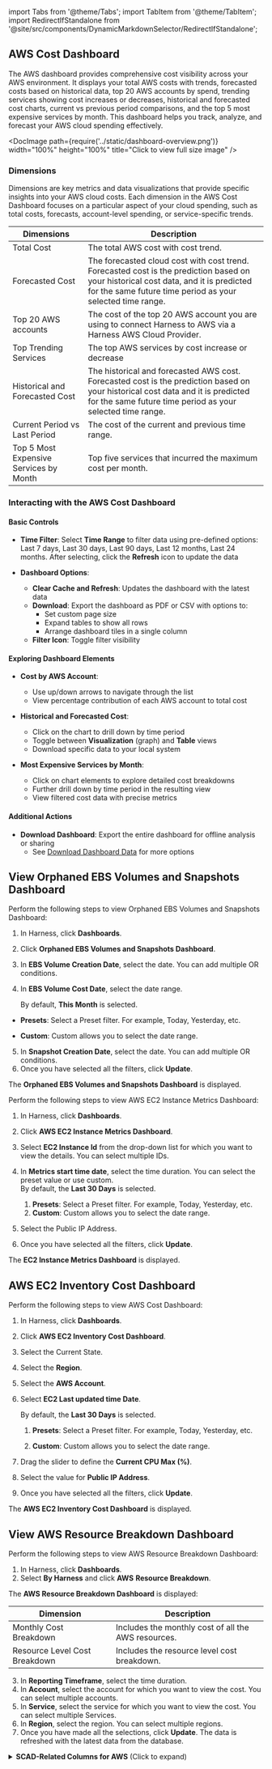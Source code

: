 import Tabs from '@theme/Tabs';
import TabItem from '@theme/TabItem';
import RedirectIfStandalone from '@site/src/components/DynamicMarkdownSelector/RedirectIfStandalone';

<RedirectIfStandalone label="AWS" targetPage="/docs/cloud-cost-management/get-started/dynamic-get-started" />

<Tabs>

<TabItem value="aws-cost" label="AWS Cost Dashboard">

## AWS Cost Dashboard 

The AWS dashboard provides comprehensive cost visibility across your AWS environment. It displays your total AWS costs with trends, forecasted costs based on historical data, top 20 AWS accounts by spend, trending services showing cost increases or decreases, historical and forecasted cost charts, current vs previous period comparisons, and the top 5 most expensive services by month. This dashboard helps you track, analyze, and forecast your AWS cloud spending effectively.

<DocImage path={require('../static/dashboard-overview.png')} width="100%" height="100%" title="Click to view full size image" />

### Dimensions

Dimensions are key metrics and data visualizations that provide specific insights into your AWS cloud costs. Each dimension in the AWS Cost Dashboard focuses on a particular aspect of your cloud spending, such as total costs, forecasts, account-level spending, or service-specific trends. 

| **Dimensions** | **Description** |
|---|---|
| Total Cost | The total AWS cost with cost trend. |
| Forecasted Cost  |The forecasted cloud cost with cost trend. Forecasted cost is the prediction based on your historical cost data, and it is predicted for the same future time period as your selected time range. |
| Top 20 AWS accounts | The cost of the top 20 AWS account you are using to connect Harness to AWS via a Harness AWS Cloud Provider. |
| Top Trending Services | The top AWS services by cost increase or decrease |
| Historical and Forecasted Cost | The historical and forecasted AWS cost. Forecasted cost is the prediction based on your historical cost data and it is predicted for the same future time period as your selected time range. |
| Current Period vs Last Period | The cost of the current and previous time range. |
| Top 5 Most Expensive Services by Month | Top five services that incurred the maximum cost per month. |

### Interacting with the AWS Cost Dashboard

#### Basic Controls

- **Time Filter**: Select **Time Range** to filter data using pre-defined options: Last 7 days, Last 30 days, Last 90 days, Last 12 months, Last 24 months. After selecting, click the **Refresh** icon to update the data

- **Dashboard Options**:
  - **Clear Cache and Refresh**: Updates the dashboard with the latest data
  - **Download**: Export the dashboard as PDF or CSV with options to:
    - Set custom page size
    - Expand tables to show all rows
    - Arrange dashboard tiles in a single column
  - **Filter Icon**: Toggle filter visibility

#### Exploring Dashboard Elements

- **Cost by AWS Account**:
  - Use up/down arrows to navigate through the list
  - View percentage contribution of each AWS account to total cost

- **Historical and Forecasted Cost**:
  - Click on the chart to drill down by time period
  - Toggle between **Visualization** (graph) and **Table** views
  - Download specific data to your local system

- **Most Expensive Services by Month**:
  - Click on chart elements to explore detailed cost breakdowns
  - Further drill down by time period in the resulting view
  - View filtered cost data with precise metrics

#### Additional Actions

- **Download Dashboard**: Export the entire dashboard for offline analysis or sharing
  - See [Download Dashboard Data](../../../platform/dashboards/download-dashboard-data.md) for more options

</TabItem>

<TabItem value="orphaned-resources" label="Orphaned EBS Volumes & Snapshots">

## View Orphaned EBS Volumes and Snapshots Dashboard

Perform the following steps to view Orphaned EBS Volumes and Snapshots Dashboard:

1. In Harness, click **Dashboards**.
2. Click **Orphaned EBS Volumes and Snapshots Dashboard**.
3. In **EBS Volume Creation Date**, select the date. You can add multiple OR conditions.
   
4. In **EBS Volume Cost Date**, select the date range.  
  
     By default, **This Month** is selected.
  * **Presets**: Select a Preset filter. For example, Today, Yesterday, etc.

  
  * **Custom**: Custom allows you to select the date range.

5. In **Snapshot Creation Date**, select the date. You can add multiple OR conditions.
6. Once you have selected all the filters, click **Update**.  
  
The **Orphaned EBS Volumes and Snapshots Dashboard** is displayed.

</TabItem>

<TabItem value="ec2-metrics" label="EC2 Instance Metrics">


Perform the following steps to view AWS EC2 Instance Metrics Dashboard:

1. In Harness, click **Dashboards**.
2. Click **AWS EC2 Instance Metrics Dashboard**.
3. Select **EC2 Instance Id** from the drop-down list for which you want to view the details. You can select multiple IDs.
4. In **Metrics start time date**, select the time duration. You can select the preset value or use custom.  
By default, the **Last 30 Days** is selected.
   1. **Presets**: Select a Preset filter. For example, Today, Yesterday, etc.
    2. **Custom**: Custom allows you to select the date range.
   
5. Select the Public IP Address.
6. Once you have selected all the filters, click **Update**.  
  
The **EC2 Instance Metrics Dashboard** is displayed.

</TabItem>

<TabItem value="ec2-inventory" label="EC2 Inventory Cost">

## AWS EC2 Inventory Cost Dashboard


Perform the following steps to view AWS Cost Dashboard:

1. In Harness, click **Dashboards**.
2. Click **AWS EC2 Inventory Cost Dashboard**.
3. Select the Current State.
4. Select the **Region**.
5. Select the **AWS Account**.
6. Select **EC2 Last updated time Date**.  
  
    By default, the **Last 30 Days** is selected.
      1. **Presets**: Select a Preset filter. For example, Today, Yesterday, etc.
 
      2. **Custom**: Custom allows you to select the date range.
   
7. Drag the slider to define the **Current CPU Max (%)**.
8. Select the value for **Public IP Address**.
9. Once you have selected all the filters, click **Update**.  
  
The **AWS EC2 Inventory Cost Dashboard** is displayed.

</TabItem>

<TabItem value="resource-breakdown" label="Resource Breakdown">


## View AWS Resource Breakdown Dashboard

Perform the following steps to view AWS Resource Breakdown Dashboard:

1. In Harness, click **Dashboards**.
2. Select **By Harness** and click **AWS** **Resource Breakdown**.  
  
The **AWS Resource Breakdown Dashboard** is displayed:  

| **Dimension** | **Description** |
| --- | --- |
| Monthly Cost Breakdown | Includes the monthly cost of all the AWS resources. |
| Resource Level Cost Breakdown | Includes the resource level cost breakdown. |

3. In **Reporting Timeframe**, select the time duration.
4. In **Account**, select the account for which you want to view the cost. You can select multiple accounts.
5. In **Service**, select the service for which you want to view the cost. You can select multiple Services.
6. In **Region**, select the region. You can select multiple regions.
7. Once you have made all the selections, click **Update**. The data is refreshed with the latest data from the database.
</TabItem>

</Tabs>



<details>
<summary><b>SCAD-Related Columns for AWS</b> (Click to expand)</summary>

[Split cost allocation data (SCAD)](https://docs.aws.amazon.com/cur/latest/userguide/split-cost-allocation-data.html) feature introduces cost and usage data for container-level resources—specifically ECS tasks and Kubernetes pods—into AWS Cost and Usage Reports (CUR). Previously AWS CUR was not including granular level K8S and ECS cost visibility. Now, split cost allocation calculates container-level costs by analyzing each container's consumption of EC2 instance resources, assigning costs based on the amortized cost of the instance and the percentage of CPU and memory resources utilized by containers running on it.

CCM now has support for analyzing K8S cost data via SCAD CUR. Following are the columns which can be used.

- `parentresourceid`
- `reservedusage`
- `actualusage`
- `splitusage`
- `splitusageratio`
- `splitcost`
- `netsplitcost`
- `unusedcost`
- `netunusedcost`
- `publicondemandsplitcost`
- `publicondemandunusedcost`

Along with the following labels:

- `aws:eks:cluster-name`
- `aws:eks:deployment`
- `aws:eks:namespace`
- `aws:eks:node`
- `aws:eks:workload-name`
- `aws:eks:workload-type`

<details>
<summary><b>Example: Calculating Split Cost Allocation Data for Containers</b> (Click to expand)</summary>

**Scenario:**
- Usage in a single hour:
    - One instance (m5.xlarge) shared by two namespaces and four pods, running for a full hour.
    - Instance configuration: 4 vCPUs and 16 GB memory.
    - Amortized cost of the instance: $1/hr.

**Step 1: Compute the unit cost for CPU and memory**

- Unit-cost-per-resource: 

:::note
 Split cost allocation data uses relative unit weights for CPU and memory based on a 9:1 ratio. This is derived from per vCPU per hour and per GB per hour prices in AWS Fargate.
:::

| Instance  | Instance Type   | vCPU-available  | Memory-available  |  Amortized-cost-per-hour | CPU-per-vCPU-hour | Cost-per-GB-hour |
|---|---|---|---|---|---|---|
| Instance1  | m5.xlarge  | 4  |  16 |  $1 |  $0.17 | $0.02  |

**Step 2: Compute the allocated capacity and instance unused capacity**

**Allocated capacity**
- The memory and vCPU allocated to the Kubernetes pod from the parent EC2 instance, defined as the maximum of used and reserved capacity.

**Instance unused capacity**
- Unused vCPU and memory capacity.

| Pod Name  | Namespace  | Reserved vCPU  |  Used vCPU | Allocated vCPU  | Reserved Memory  | Used Memory  | Allocated Memory |
|---|---|---|---|---|---|---|---|
| Pod1  | Namespace1  | 1  | 0.1  | 1  |  4 GB | 3 GB  | 4 GB  |
| Pod2  | Namespace2  |  1 | 1.9  | 1.9  | 4 GB  |  6 GB | 6 GB  |
| Pod3  | Namespace1  |  1 | 0.5  | 1  | 2 GB  |  2 GB |  2 GB |
| Pod4  | Namespace2  |  1 | 0.5  | 1  | 2 GB  | 2 GB  | 2 GB  |
| Unused  | Unused  |  - | -  | 0  | -  | -  | 2 GB  |
| Total  | -  |  - | -  | 4.9 vCPU  |   | -  | 16 GB  |
 

- `Pod1-Allocated-vCPU = Max (used, reeserved) = Max (1 vCPU, 0.1 vCPU)` = 1 vCPU
- `Pod1-Allocated-memory = Max (used, reeserved) = Max (4 GB, 3 GB)` = 4 GB
 
- `Instance-Unused-vCPU = Max (CPU-available - SUM(Allocated-vCPU), 0)` = Max (4 – 4.9, 0) = 0
- `Instance-Unused-memory = Max (Memory-available - SUM(Allocated-memory), 0)` = Max (16 – 14, 0) = 2 GB

In this example, there is CPU over-subscription, meaning the total vCPU used by the pods exceeds the available vCPU of the instance by 0.9 vCPU. This is attributed to Pod2, which uses more vCPU (1.9 vCPU) than what was reserved (1 vCPU).

**Step 3: Compute the split usage ratios**

**Split usage ratio**

The percentage of CPU or memory used by the Kubernetes pod compared to the overall CPU or memory available on the EC2 instance.  
  
-   **Pod1 vCPU split usage ratio** = Allocated vCPU / Total Allocated vCPU
    -   = 1 vCPU / 4.9 vCPU
    -   = 0.204
        
-   **Pod1 Memory split usage ratio** = Allocated Memory / Total Memory
    -   = 4 GB / 16 GB
    -   = 0.25
        
-   **Pod2 vCPU split usage ratio** = Allocated vCPU / Total Allocated vCPU
    -   = 1.9 vCPU / 4.9 vCPU
    -   = 0.388
        
-   **Pod2 Memory split usage ratio** = Allocated Memory / Total Memory
    -   = 6 GB / 16 GB
    -   = 0.375

**Unused ratio**

The percentage of CPU or memory used by the Kubernetes pod compared to the overall CPU or memory used on the EC2 instance (that is, not factoring in the unused CPU or memory on the instance).

-   **Pod1 vCPU unused ratio** = Pod1 vCPU split usage ratio / (Total vCPU split usage ratio - Instance unused vCPU)
    -   = 0 (since Instance unused vCPU is 0)
        
-   **Pod1 Memory unused ratio** = Pod1 Memory split usage ratio / (Total Memory split usage ratio - Instance unused memory)
    -   = 0.25 / (1 - 0.125)
    -   = 0.286

| Pod Name  | Namespace | vCPU Split Usage Ratio | vCPU Unused Ratio | Memory Split Usage Ratio  | Memory Unused Ratio |
|---|---|---|---|---|---|
| Pod1  | Namespace1  |  0.204  | 0 | 0.250  |  0.286 | 
| Pod2  | Namespace2  |  0.388 | 0  | 0.375 | 0.429  |  
| Pod3  | Namespace1  |  0.204 | 0  | 0.125 | 0.143  | 
| Pod4  | Namespace2  |  0.204 | 0  | 0.125  | 0.143 | 
| Unused  | Unused  | 0 |   | 0.125  |  |
|  |  |  1 |   | 1 |   | 

**Step 4: Compute the split cost and unused costs**

**Split cost**

The pay-per-use cost allocation of the EC2 instance cost based on allocated CPU and memory usage by the Kubernetes pod.

**Unused instance cost**

The cost of unused CPU or memory resources on the instance.

**Pod1 Split Cost** = `(Pod1 vCPU split usage ratio * Total vCPU * Cost per vCPU hour) + (Pod1 Memory split usage ratio * Total Memory * Cost per GB hour)`

= (0.204 * 4 vCPU * $0.17) + (0.25 * 16GB * $0.02) = $0.22

**Pod1 Unused Cost** =`(Pod1 vCPU unused ratio × Instance vCPU unused ratio × vCPU available × Cost per vCPU hour) + (Pod1 Memory unused ratio × Instance Memory unused ratio × Memory available × Cost per GB hour)`

= (0 * 0 * 4 * $0.17) + (0.286 * 0.125 * 16 * $0.02) = $0.01

**Pod1 Total Split Cost** = Pod1 Split Cost + Pod1 Unused Cost

= $0.23

| Pod Name  | Namespace | Split-cost | Unused-cost | Total-split-cost | 
|---|---|---|---|---|
| Pod1  | Namespace1  |  $0.22 | $0.01 | $0.23  |  
| Pod2  | Namespace2  |  $0.38 | $0.02  | $0.40 |
| Pod3  | Namespace1  |  $0.18 | $0.01  | $0.19 |
| Pod4  | Namespace2  |  $0.18 | $0.01  | $0.19  | 
| Unused  | Unused  | $0.04 |   |  |
|  |  |  $1 | $0.04  | $1 |

The cost of the service is the sum of the cost of pods associated with each namespace.
- Total cost of Namespace1 = $0.23 + $0.19 = $0.42
- Total cost of Namespace2 = $0.40 + $0.19 = $0.59
</details>

<details>
<summary><b>Example of a query and result with SCAD columns</b> (Click to expand)</summary>

The `eks_namespace` labels won't display `netamortisedcost` and `amortisedcost` values, as only SCAD-related columns and values are accessible from AWS.

The `kube-system` namespace is the only one that will reflect `netamortisedcost` and `amortisedcost` values. This is because AWS provides `blendedcost` and `unblendedcost` fields exclusively for this namespace, allowing us to calculate the amortised and net amortised cost values. These calculated values are stored in the `awscur_<<month_year>>` table and subsequently persisted in the `unifiedTable` as `awsAmortisedCost` and `awsNetAmortisedCost`.
</details>

</details>
